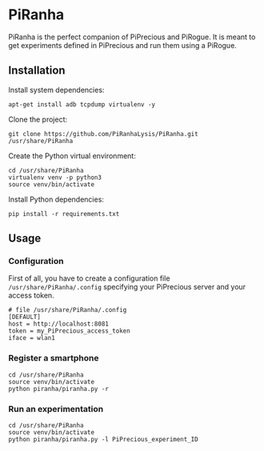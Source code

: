# PiRanha
PiRanha is the perfect companion of PiPrecious and PiRogue. It is meant to get experiments defined in PiPrecious and run them using a PiRogue. 

## Installation
Install system dependencies:
```
apt-get install adb tcpdump virtualenv -y
```

Clone the project:
```
git clone https://github.com/PiRanhaLysis/PiRanha.git /usr/share/PiRanha
```

Create the Python virtual environment:
```
cd /usr/share/PiRanha
virtualenv venv -p python3
source venv/bin/activate
```

Install Python dependencies:
```
pip install -r requirements.txt
```

## Usage
### Configuration
First of all, you have to create a configuration file `/usr/share/PiRanha/.config` specifying your PiPrecious server and your access token. 
```
# file /usr/share/PiRanha/.config
[DEFAULT]
host = http://localhost:8081
token = my_PiPrecious_access_token
iface = wlan1
```

### Register a smartphone
```
cd /usr/share/PiRanha
source venv/bin/activate
python piranha/piranha.py -r
```

### Run an experimentation
```
cd /usr/share/PiRanha
source venv/bin/activate
python piranha/piranha.py -l PiPrecious_experiment_ID
```
